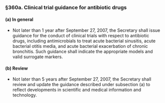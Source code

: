 ### §360a. Clinical trial guidance for antibiotic drugs
#### (a) In general
* Not later than 1 year after September 27, 2007, the Secretary shall issue guidance for the conduct of clinical trials with respect to antibiotic drugs, including antimicrobials to treat acute bacterial sinusitis, acute bacterial otitis media, and acute bacterial exacerbation of chronic bronchitis. Such guidance shall indicate the appropriate models and valid surrogate markers.

#### (b) Review
* Not later than 5 years after September 27, 2007, the Secretary shall review and update the guidance described under subsection (a) to reflect developments in scientific and medical information and technology.